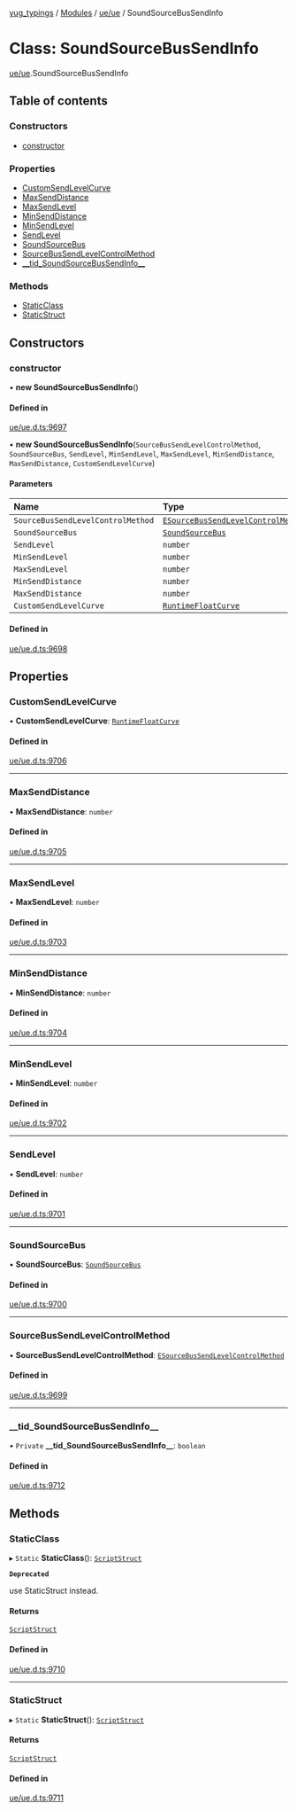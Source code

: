 [yug_typings](../README.md) / [Modules](../modules.md) / [ue/ue](../modules/ue_ue.md) / SoundSourceBusSendInfo

# Class: SoundSourceBusSendInfo

[ue/ue](../modules/ue_ue.md).SoundSourceBusSendInfo

## Table of contents

### Constructors

- [constructor](ue_ue.SoundSourceBusSendInfo.md#constructor)

### Properties

- [CustomSendLevelCurve](ue_ue.SoundSourceBusSendInfo.md#customsendlevelcurve)
- [MaxSendDistance](ue_ue.SoundSourceBusSendInfo.md#maxsenddistance)
- [MaxSendLevel](ue_ue.SoundSourceBusSendInfo.md#maxsendlevel)
- [MinSendDistance](ue_ue.SoundSourceBusSendInfo.md#minsenddistance)
- [MinSendLevel](ue_ue.SoundSourceBusSendInfo.md#minsendlevel)
- [SendLevel](ue_ue.SoundSourceBusSendInfo.md#sendlevel)
- [SoundSourceBus](ue_ue.SoundSourceBusSendInfo.md#soundsourcebus)
- [SourceBusSendLevelControlMethod](ue_ue.SoundSourceBusSendInfo.md#sourcebussendlevelcontrolmethod)
- [\_\_tid\_SoundSourceBusSendInfo\_\_](ue_ue.SoundSourceBusSendInfo.md#__tid_soundsourcebussendinfo__)

### Methods

- [StaticClass](ue_ue.SoundSourceBusSendInfo.md#staticclass)
- [StaticStruct](ue_ue.SoundSourceBusSendInfo.md#staticstruct)

## Constructors

### constructor

• **new SoundSourceBusSendInfo**()

#### Defined in

[ue/ue.d.ts:9697](https://github.com/YugMetaverse/yug_typings/blob/25cad34/ue/ue.d.ts#L9697)

• **new SoundSourceBusSendInfo**(`SourceBusSendLevelControlMethod`, `SoundSourceBus`, `SendLevel`, `MinSendLevel`, `MaxSendLevel`, `MinSendDistance`, `MaxSendDistance`, `CustomSendLevelCurve`)

#### Parameters

| Name | Type |
| :------ | :------ |
| `SourceBusSendLevelControlMethod` | [`ESourceBusSendLevelControlMethod`](../enums/ue_ue.ESourceBusSendLevelControlMethod.md) |
| `SoundSourceBus` | [`SoundSourceBus`](ue_ue.SoundSourceBus.md) |
| `SendLevel` | `number` |
| `MinSendLevel` | `number` |
| `MaxSendLevel` | `number` |
| `MinSendDistance` | `number` |
| `MaxSendDistance` | `number` |
| `CustomSendLevelCurve` | [`RuntimeFloatCurve`](ue_ue.RuntimeFloatCurve.md) |

#### Defined in

[ue/ue.d.ts:9698](https://github.com/YugMetaverse/yug_typings/blob/25cad34/ue/ue.d.ts#L9698)

## Properties

### CustomSendLevelCurve

• **CustomSendLevelCurve**: [`RuntimeFloatCurve`](ue_ue.RuntimeFloatCurve.md)

#### Defined in

[ue/ue.d.ts:9706](https://github.com/YugMetaverse/yug_typings/blob/25cad34/ue/ue.d.ts#L9706)

___

### MaxSendDistance

• **MaxSendDistance**: `number`

#### Defined in

[ue/ue.d.ts:9705](https://github.com/YugMetaverse/yug_typings/blob/25cad34/ue/ue.d.ts#L9705)

___

### MaxSendLevel

• **MaxSendLevel**: `number`

#### Defined in

[ue/ue.d.ts:9703](https://github.com/YugMetaverse/yug_typings/blob/25cad34/ue/ue.d.ts#L9703)

___

### MinSendDistance

• **MinSendDistance**: `number`

#### Defined in

[ue/ue.d.ts:9704](https://github.com/YugMetaverse/yug_typings/blob/25cad34/ue/ue.d.ts#L9704)

___

### MinSendLevel

• **MinSendLevel**: `number`

#### Defined in

[ue/ue.d.ts:9702](https://github.com/YugMetaverse/yug_typings/blob/25cad34/ue/ue.d.ts#L9702)

___

### SendLevel

• **SendLevel**: `number`

#### Defined in

[ue/ue.d.ts:9701](https://github.com/YugMetaverse/yug_typings/blob/25cad34/ue/ue.d.ts#L9701)

___

### SoundSourceBus

• **SoundSourceBus**: [`SoundSourceBus`](ue_ue.SoundSourceBus.md)

#### Defined in

[ue/ue.d.ts:9700](https://github.com/YugMetaverse/yug_typings/blob/25cad34/ue/ue.d.ts#L9700)

___

### SourceBusSendLevelControlMethod

• **SourceBusSendLevelControlMethod**: [`ESourceBusSendLevelControlMethod`](../enums/ue_ue.ESourceBusSendLevelControlMethod.md)

#### Defined in

[ue/ue.d.ts:9699](https://github.com/YugMetaverse/yug_typings/blob/25cad34/ue/ue.d.ts#L9699)

___

### \_\_tid\_SoundSourceBusSendInfo\_\_

• `Private` **\_\_tid\_SoundSourceBusSendInfo\_\_**: `boolean`

#### Defined in

[ue/ue.d.ts:9712](https://github.com/YugMetaverse/yug_typings/blob/25cad34/ue/ue.d.ts#L9712)

## Methods

### StaticClass

▸ `Static` **StaticClass**(): [`ScriptStruct`](ue_ue.ScriptStruct.md)

**`Deprecated`**

use StaticStruct instead.

#### Returns

[`ScriptStruct`](ue_ue.ScriptStruct.md)

#### Defined in

[ue/ue.d.ts:9710](https://github.com/YugMetaverse/yug_typings/blob/25cad34/ue/ue.d.ts#L9710)

___

### StaticStruct

▸ `Static` **StaticStruct**(): [`ScriptStruct`](ue_ue.ScriptStruct.md)

#### Returns

[`ScriptStruct`](ue_ue.ScriptStruct.md)

#### Defined in

[ue/ue.d.ts:9711](https://github.com/YugMetaverse/yug_typings/blob/25cad34/ue/ue.d.ts#L9711)
